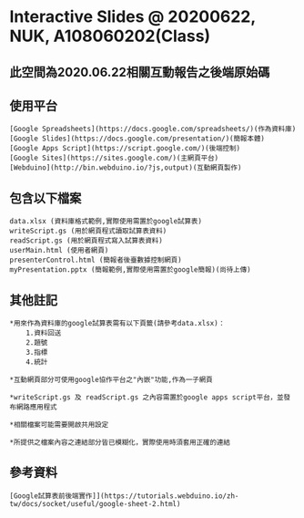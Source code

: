 # Interactive Slides @ 20200622, NUK, A108060202(Class)

## 此空間為2020.06.22相關互動報告之後端原始碼

## 使用平台

```
[Google Spreadsheets](https://docs.google.com/spreadsheets/)(作為資料庫)
[Google Slides](https://docs.google.com/presentation/)(簡報本體)
[Google Apps Script](https://script.google.com/)(後端控制)
[Google Sites](https://sites.google.com/)(主網頁平台)
[Webduino](http://bin.webduino.io/?js,output)(互動網頁製作)
```


## 包含以下檔案

```
data.xlsx (資料庫格式範例,實際使用需置於google試算表)
writeScript.gs (用於網頁程式讀取試算表資料)
readScript.gs (用於網頁程式寫入試算表資料)
userMain.html (使用者網頁)
presenterControl.html (簡報者後臺數據控制網頁)
myPresentation.pptx (簡報範例,實際使用需置於google簡報)(尚待上傳)
```

## 其他註記

```
*用來作為資料庫的google試算表需有以下頁籤(請參考data.xlsx)：
    1.資料回送
    2.題號
    3.指標
    4.統計

*互動網頁部分可使用google協作平台之"內嵌"功能,作為一子網頁

*writeScript.gs 及 readScript.gs 之內容需置於google apps script平台，並發布網路應用程式

*相關檔案可能需要開啟共用設定

*所提供之檔案內容之連結部分皆已模糊化，實際使用時須套用正確的連結

```

## 參考資料
```
[Google試算表前後端實作]](https://tutorials.webduino.io/zh-tw/docs/socket/useful/google-sheet-2.html)
```

